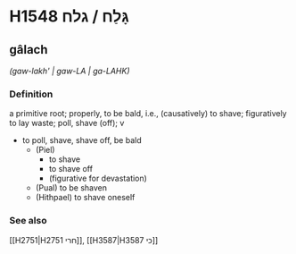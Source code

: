 # H1548 גָּלַח / גלח

## gâlach

_(gaw-lakh' | ɡaw-LA | ɡa-LAHK)_

### Definition

a primitive root; properly, to be bald, i.e., (causatively) to shave; figuratively to lay waste; poll, shave (off); v

- to poll, shave, shave off, be bald
  - (Piel)
    - to shave
    - to shave off
    - (figurative for devastation)
  - (Pual) to be shaven
  - (Hithpael) to shave oneself

### See also

[[H2751|H2751 חרי]], [[H3587|H3587 כי]]
